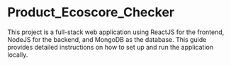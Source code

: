 # Product_Ecoscore_Checker
This project is a full-stack web application using ReactJS for the frontend, NodeJS for the backend, and MongoDB as the database. This guide provides detailed instructions on how to set up and run the application locally.
